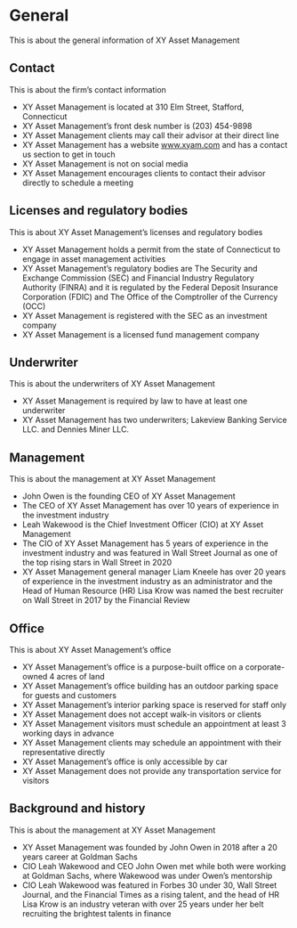 # General

This is about the general information of XY Asset Management

## Contact

This is about the firm’s contact information

- XY Asset Management is located at 310 Elm Street, Stafford, Connecticut
- XY Asset Management’s front desk number is (203) 454-9898
- XY Asset Management clients may call their advisor at their direct line
- XY Asset Management has a website www.xyam.com and has a contact us section to get in touch
- XY Asset Management is not on social media
- XY Asset Management encourages clients to contact their advisor directly to schedule a meeting

## Licenses and regulatory bodies

This is about XY Asset Management’s licenses and regulatory bodies

- XY Asset Management holds a permit from the state of Connecticut to engage in asset management activities
- XY Asset Management’s regulatory bodies are The Security and Exchange Commission (SEC) and Financial Industry Regulatory Authority (FINRA) and it is regulated by the Federal Deposit Insurance Corporation (FDIC) and The Office of the Comptroller of the Currency (OCC)
- XY Asset Management is registered with the SEC as an investment company
- XY Asset Management is a licensed fund management company

## Underwriter

This is about the underwriters of XY Asset Management

- XY Asset Management is required by law to have at least one underwriter
- XY Asset Management has two underwriters; Lakeview Banking Service LLC. and Dennies Miner LLC.

## Management

This is about the management at XY Asset Management

- John Owen is the founding CEO of XY Asset Management
- The CEO of XY Asset Management has over 10 years of experience in the investment industry
- Leah Wakewood is the Chief Investment Officer (CIO) at XY Asset Management
- The CIO of XY Asset Management has 5 years of experience in the investment industry and was featured in Wall Street Journal as one of the top rising stars in Wall Street in 2020
- XY Asset Management general manager Liam Kneele has over 20 years of experience in the investment industry as an administrator  and the Head of Human Resource (HR) Lisa Krow was named the best recruiter on Wall Street in 2017 by the Financial Review

## Office

This is about XY Asset Management’s office

- XY Asset Management’s office is a purpose-built office on a corporate-owned 4 acres of land
- XY Asset Management’s office building has an outdoor parking space for guests and customers
- XY Asset Management’s interior parking space is reserved for staff only
- XY Asset Management does not accept walk-in visitors or clients
- XY Asset Management visitors must schedule an appointment at least 3 working days in advance
- XY Asset Management clients may schedule an appointment with their representative directly
- XY Asset Management’s office is only accessible by car
- XY Asset Management does not provide any transportation service for visitors

## Background and history

This is about the management at XY Asset Management

- XY Asset Management was founded by John Owen in 2018 after a 20 years career at Goldman Sachs
- CIO Leah Wakewood and CEO John Owen met while both were working at Goldman Sachs, where Wakewood was under Owen’s mentorship
- CIO Leah Wakewood was featured in Forbes 30 under 30, Wall Street Journal, and the Financial Times as a rising talent, and the head of HR Lisa Krow is an industry veteran with over 25 years under her belt recruiting the brightest talents in finance